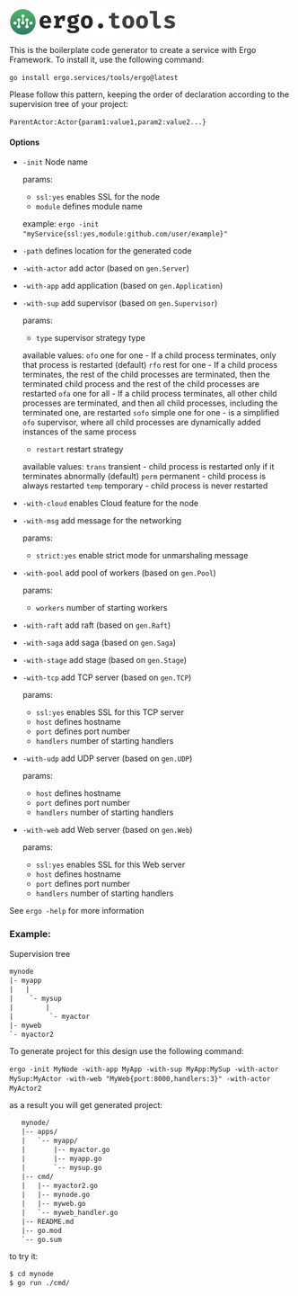 <a href="https://ergo.services"><img src="../.github/logo.green.svg" alt="Ergo Framework" width="298" height="49"></a>

This is the boilerplate code generator to create a service with Ergo Framework. To install it, use the following command:

  `go install ergo.services/tools/ergo@latest`

Please follow this pattern, keeping the order of declaration according to the supervision tree of your project:

  `ParentActor:Actor{param1:value1,param2:value2...}`

#### Options
  - `-init` Node name

    params:
    - `ssl:yes` enables SSL for the node
    - `module` defines module name

     example:
       `ergo -init "myService{ssl:yes,module:github.com/user/example}"`
  - `-path` defines location for the generated code
  - `-with-actor` add actor (based on `gen.Server`)
  - `-with-app` add application (based on `gen.Application`)
  - `-with-sup` add supervisor (based on `gen.Supervisor`)

    params:
    - `type` supervisor strategy type

	 available values:
	   `ofo` one for one - If a child process terminates, only that process is restarted (default)
	   `rfo` rest for one - If a child process terminates, the rest of the child processes are terminated, then the terminated child process and the rest of the child processes are restarted
	   `ofa` one for all - If a child process terminates, all other child processes are terminated, and then all child processes, including the terminated one, are restarted
	   `sofo` simple one for one - is a simplified `ofo` supervisor, where all child processes are dynamically added instances of the same process
    - `restart` restart strategy

	 available values:
	   `trans` transient - child process is restarted only if it terminates abnormally (default)
	   `perm` permanent - child process is always restarted
	   `temp` temporary - child process is never restarted

  - `-with-cloud` enables Cloud feature for the node
  - `-with-msg` add message for the networking

    params:
	- `strict:yes` enable strict mode for unmarshaling message
  - `-with-pool` add pool of workers (based on `gen.Pool`)

    params:
	- `workers` number of starting workers
  - `-with-raft` add raft (based on `gen.Raft`)
  - `-with-saga` add saga (based on `gen.Saga`)
  - `-with-stage` add stage (based on `gen.Stage`)
  - `-with-tcp` add TCP server (based on `gen.TCP`)

    params:
    - `ssl:yes` enables SSL for this TCP server
    - `host` defines hostname
    - `port` defines port number
	- `handlers` number of starting handlers
  - `-with-udp` add UDP server (based on `gen.UDP`)

    params:
    - `host` defines hostname
    - `port` defines port number
	- `handlers` number of starting handlers
  - `-with-web` add Web server (based on `gen.Web`)

    params:
    - `ssl:yes` enables SSL for this Web server
    - `host` defines hostname
    - `port` defines port number
	- `handlers` number of starting handlers

   See `ergo -help` for more information

   ### Example:

   Supervision tree
   ```
   mynode
   |- myapp
   |   |
   |    `- mysup
   |        |
   |         `- myactor
   |- myweb
   `- myactor2
   ```

   To generate project for this design use the following command:

   `ergo -init MyNode -with-app MyApp -with-sup MyApp:MySup -with-actor MySup:MyActor -with-web "MyWeb{port:8000,handlers:3}" -with-actor MyActor2`

   as a result you will get generated project:

   ```
      mynode/
      |-- apps/
      |   `-- myapp/
      |       |-- myactor.go
      |       |-- myapp.go
      |       `-- mysup.go
      |-- cmd/
      |   |-- myactor2.go
      |   |-- mynode.go
      |   |-- myweb.go
      |   `-- myweb_handler.go
      |-- README.md
      |-- go.mod
      `-- go.sum
   ```

   to try it:
   ```
   $ cd mynode
   $ go run ./cmd/
   ```

